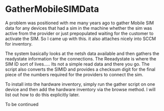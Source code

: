 # GatherMobileSIMData

A problem was positioned with me many years ago to gather Mobile SIM data for any devices that had a sim in the machine whether the sim was active from the provider or just prepopulated waiting for the customer to activate the SIM.
So I came up with this.  it also attaches nicely into SCCM for inventory.

The system basically looks at the netsh data available and then gathers the readystate information for the connections.  The Reeadystate is where the SIM ID sort of lives.....  Its not a simple read data and there you go.
The script also converts the SIMID and provides a checksum digit for the final piece of the numbers required for the providers to connect the sim.

To install into the hardware inventory, simply run the gather script on one device and then add the hardware inventory via the browse method.  I will list out how to do this explicitly later.

To be continued
